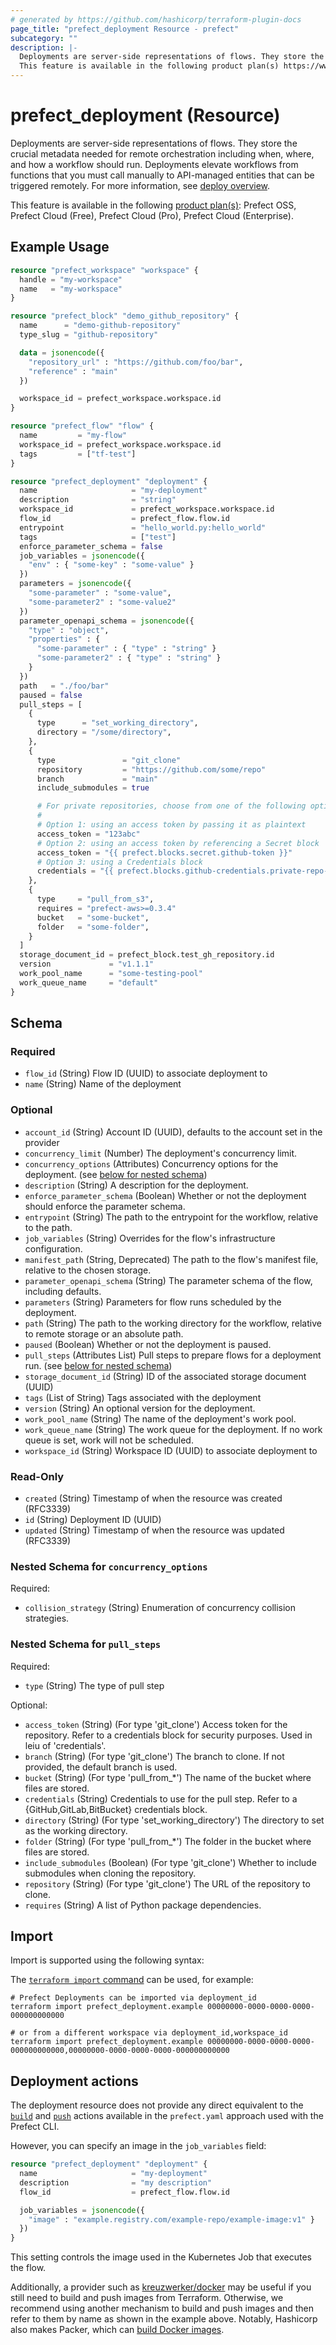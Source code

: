 ```yaml
---
# generated by https://github.com/hashicorp/terraform-plugin-docs
page_title: "prefect_deployment Resource - prefect"
subcategory: ""
description: |-
  Deployments are server-side representations of flows. They store the crucial metadata needed for remote orchestration including when, where, and how a workflow should run. Deployments elevate workflows from functions that you must call manually to API-managed entities that can be triggered remotely. For more information, see deploy overview https://docs.prefect.io/v3/deploy/index.
  This feature is available in the following product plan(s) https://www.prefect.io/pricing: Prefect OSS, Prefect Cloud (Free), Prefect Cloud (Pro), Prefect Cloud (Enterprise).
---
```


# prefect_deployment (Resource)


Deployments are server-side representations of flows. They store the crucial metadata needed for remote orchestration including when, where, and how a workflow should run. Deployments elevate workflows from functions that you must call manually to API-managed entities that can be triggered remotely. For more information, see [deploy overview](https://docs.prefect.io/v3/deploy/index).

This feature is available in the following [product plan(s)](https://www.prefect.io/pricing): Prefect OSS, Prefect Cloud (Free), Prefect Cloud (Pro), Prefect Cloud (Enterprise).


## Example Usage

```terraform
resource "prefect_workspace" "workspace" {
  handle = "my-workspace"
  name   = "my-workspace"
}

resource "prefect_block" "demo_github_repository" {
  name      = "demo-github-repository"
  type_slug = "github-repository"

  data = jsonencode({
    "repository_url" : "https://github.com/foo/bar",
    "reference" : "main"
  })

  workspace_id = prefect_workspace.workspace.id
}

resource "prefect_flow" "flow" {
  name         = "my-flow"
  workspace_id = prefect_workspace.workspace.id
  tags         = ["tf-test"]
}

resource "prefect_deployment" "deployment" {
  name                     = "my-deployment"
  description              = "string"
  workspace_id             = prefect_workspace.workspace.id
  flow_id                  = prefect_flow.flow.id
  entrypoint               = "hello_world.py:hello_world"
  tags                     = ["test"]
  enforce_parameter_schema = false
  job_variables = jsonencode({
    "env" : { "some-key" : "some-value" }
  })
  parameters = jsonencode({
    "some-parameter" : "some-value",
    "some-parameter2" : "some-value2"
  })
  parameter_openapi_schema = jsonencode({
    "type" : "object",
    "properties" : {
      "some-parameter" : { "type" : "string" }
      "some-parameter2" : { "type" : "string" }
    }
  })
  path   = "./foo/bar"
  paused = false
  pull_steps = [
    {
      type      = "set_working_directory",
      directory = "/some/directory",
    },
    {
      type               = "git_clone"
      repository         = "https://github.com/some/repo"
      branch             = "main"
      include_submodules = true

      # For private repositories, choose from one of the following options:
      #
      # Option 1: using an access token by passing it as plaintext
      access_token = "123abc"
      # Option 2: using an access token by referencing a Secret block
      access_token = "{{ prefect.blocks.secret.github-token }}"
      # Option 3: using a Credentials block
      credentials = "{{ prefect.blocks.github-credentials.private-repo-creds }}"
    },
    {
      type     = "pull_from_s3",
      requires = "prefect-aws>=0.3.4"
      bucket   = "some-bucket",
      folder   = "some-folder",
    }
  ]
  storage_document_id = prefect_block.test_gh_repository.id
  version             = "v1.1.1"
  work_pool_name      = "some-testing-pool"
  work_queue_name     = "default"
}
```

<!-- schema generated by tfplugindocs -->
## Schema

### Required

- `flow_id` (String) Flow ID (UUID) to associate deployment to
- `name` (String) Name of the deployment

### Optional

- `account_id` (String) Account ID (UUID), defaults to the account set in the provider
- `concurrency_limit` (Number) The deployment's concurrency limit.
- `concurrency_options` (Attributes) Concurrency options for the deployment. (see [below for nested schema](#nestedatt--concurrency_options))
- `description` (String) A description for the deployment.
- `enforce_parameter_schema` (Boolean) Whether or not the deployment should enforce the parameter schema.
- `entrypoint` (String) The path to the entrypoint for the workflow, relative to the path.
- `job_variables` (String) Overrides for the flow's infrastructure configuration.
- `manifest_path` (String, Deprecated) The path to the flow's manifest file, relative to the chosen storage.
- `parameter_openapi_schema` (String) The parameter schema of the flow, including defaults.
- `parameters` (String) Parameters for flow runs scheduled by the deployment.
- `path` (String) The path to the working directory for the workflow, relative to remote storage or an absolute path.
- `paused` (Boolean) Whether or not the deployment is paused.
- `pull_steps` (Attributes List) Pull steps to prepare flows for a deployment run. (see [below for nested schema](#nestedatt--pull_steps))
- `storage_document_id` (String) ID of the associated storage document (UUID)
- `tags` (List of String) Tags associated with the deployment
- `version` (String) An optional version for the deployment.
- `work_pool_name` (String) The name of the deployment's work pool.
- `work_queue_name` (String) The work queue for the deployment. If no work queue is set, work will not be scheduled.
- `workspace_id` (String) Workspace ID (UUID) to associate deployment to

### Read-Only

- `created` (String) Timestamp of when the resource was created (RFC3339)
- `id` (String) Deployment ID (UUID)
- `updated` (String) Timestamp of when the resource was updated (RFC3339)

<a id="nestedatt--concurrency_options"></a>
### Nested Schema for `concurrency_options`

Required:

- `collision_strategy` (String) Enumeration of concurrency collision strategies.


<a id="nestedatt--pull_steps"></a>
### Nested Schema for `pull_steps`

Required:

- `type` (String) The type of pull step

Optional:

- `access_token` (String) (For type 'git_clone') Access token for the repository. Refer to a credentials block for security purposes. Used in leiu of 'credentials'.
- `branch` (String) (For type 'git_clone') The branch to clone. If not provided, the default branch is used.
- `bucket` (String) (For type 'pull_from_*') The name of the bucket where files are stored.
- `credentials` (String) Credentials to use for the pull step. Refer to a {GitHub,GitLab,BitBucket} credentials block.
- `directory` (String) (For type 'set_working_directory') The directory to set as the working directory.
- `folder` (String) (For type 'pull_from_*') The folder in the bucket where files are stored.
- `include_submodules` (Boolean) (For type 'git_clone') Whether to include submodules when cloning the repository.
- `repository` (String) (For type 'git_clone') The URL of the repository to clone.
- `requires` (String) A list of Python package dependencies.

## Import

Import is supported using the following syntax:

The [`terraform import` command](https://developer.hashicorp.com/terraform/cli/commands/import) can be used, for example:

```shell
# Prefect Deployments can be imported via deployment_id
terraform import prefect_deployment.example 00000000-0000-0000-0000-000000000000

# or from a different workspace via deployment_id,workspace_id
terraform import prefect_deployment.example 00000000-0000-0000-0000-000000000000,00000000-0000-0000-0000-000000000000
```

## Deployment actions

The deployment resource does not provide any direct equivalent to the
[`build`](https://docs.prefect.io/v3/deploy/infrastructure-concepts/prefect-yaml#the-build-action)
and [`push`](https://docs.prefect.io/v3/deploy/infrastructure-concepts/prefect-yaml#the-push-action)
actions available in the `prefect.yaml`
approach used with the Prefect CLI.

However, you can specify an image in the `job_variables` field:

```terraform
resource "prefect_deployment" "deployment" {
  name                     = "my-deployment"
  description              = "my description"
  flow_id                  = prefect_flow.flow.id

  job_variables = jsonencode({
    "image" : "example.registry.com/example-repo/example-image:v1" }
  })
}
```

This setting controls the image used in the Kubernetes Job that executes the flow.

Additionally, a provider such as [kreuzwerker/docker](https://registry.terraform.io/providers/kreuzwerker/docker/latest/docs)
may be useful if you still need to build and push images from Terraform. Otherwise,
we recommend using another mechanism to build and push images and then refer to
them by name as shown in the example above. Notably, Hashicorp also makes
Packer, which can [build Docker images](https://developer.hashicorp.com/packer/tutorials/docker-get-started/docker-get-started-build-image).
